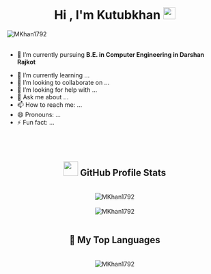 <h1 align="center"> Hi , I'm Kutubkhan <img src="https://github.com/MKhan1792/MKhan1792/blob/master/Assets/Hi.gif" width="28px"/></h1>

<!--
**MKhan1792/MKhan1792** is a ✨ _special_ ✨ repository because its `README.md` (this file) appears on your GitHub profile.

Here are some ideas to get you started:

- 🔭 I’m currently working on ...
- 🌱 I’m currently learning ...
- 👯 I’m looking to collaborate on ...
- 🤔 I’m looking for help with ...
- 💬 Ask me about ...
- 📫 How to reach me: ...
- 😄 Pronouns: ...
- ⚡ Fun fact: ...
-->
<div><img src="https://komarev.com/ghpvc/?username=MKhan1792&style=plastic" alt="MKhan1792"/></div>
<br/>

- 🔭 I’m currently pursuing **B.E. in Computer Engineering in Darshan Rajkot**
<!-- <br/> -->
- 🌱 I’m currently learning ...
- 👯 I’m looking to collaborate on ...
- 🤔 I’m looking for help with ...
- 💬 Ask me about ...
- 📫 How to reach me: ...
- 😄 Pronouns: ...
- ⚡ Fun fact: ...

<!-- <div><img src="https://github-readme-activity-graph.cyclic.app/graph?username=MKhan1792&theme=react-dark&custom_title=My%20Activity%20Graph%20&hide_border=true" alt="MKhan1792"/></div> -->
<br/>

<br/>
<h2 align="center">
<img src='https://github.com/MKhan1792/MKhan1792/blob/master/Assets/Bar.gif' width="34px" /> GitHub Profile Stats</h2>
<br/>

<div align="center"><img src="https://github-stats-readme-dark-art108.vercel.app/api?username=MKhan1792&show_icons=true&theme=algolia" alt="MKhan1792"></div>
<br/>

<div align="center"><img src="https://github-readme-streak-stats.herokuapp.com/?user=MKhan1792&theme=algolia" alt="MKhan1792"></div>

<br/>
<h2 align="center">📑 My Top Languages</h2>
<br/>

<div align="center"><img src="https://github-stats-readme-dark-art108.vercel.app/api/top-langs/?username=MKhan1792&layout=compact&theme=algolia" alt="MKhan1792"></div>